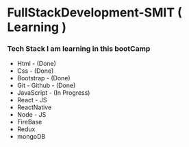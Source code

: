 <h1>FullStackDevelopment-SMIT  ( Learning )</h1>

<h3>Tech Stack I am learning in this bootCamp</h3>

<ul>

<li>Html - (Done)</li>   
<li>Css - (Done)</li>    
<li>Bootstrap - (Done)</li>    
<li>Git - Github - (Done)</li>   
<li>JavaScript - (In Progress)</li>   
<li>React - JS</li>
<li>ReactNative</li>
<li>Node - JS</li>
<li>FireBase</li>
<li>Redux</li>
<li>mongoDB</li>

</ul>
